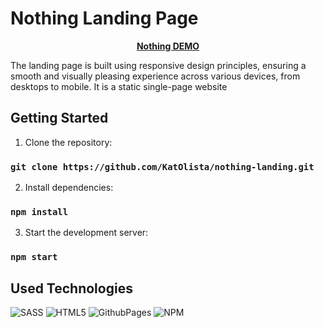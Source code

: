 # Nothing Landing Page

<p align="center">
  <a href="katolista.github.io/nothing-landing/">
    <strong>Nothing DEMO</strong>
  </a>
</p>

The landing page is built using responsive design principles, ensuring a smooth and visually pleasing experience across various devices, from desktops to mobile. It is a static single-page website

## Getting Started

1. Clone the repository:
### `git clone https://github.com/KatOlista/nothing-landing.git`

2. Install dependencies:

### `npm install`

3. Start the development server:

### `npm start`


## Used Technologies

![SASS](https://img.shields.io/badge/SASS-hotpink.svg?style=for-the-badge&logo=SASS&logoColor=white)
![HTML5](https://img.shields.io/badge/html5-%23E34F26.svg?style=for-the-badge&logo=html5&logoColor=white)
![GithubPages](https://img.shields.io/badge/github%20pages-121013?style=for-the-badge&logo=github&logoColor=white)
![NPM](https://img.shields.io/badge/NPM-%23CB3837.svg?style=for-the-badge&logo=npm&logoColor=white)
